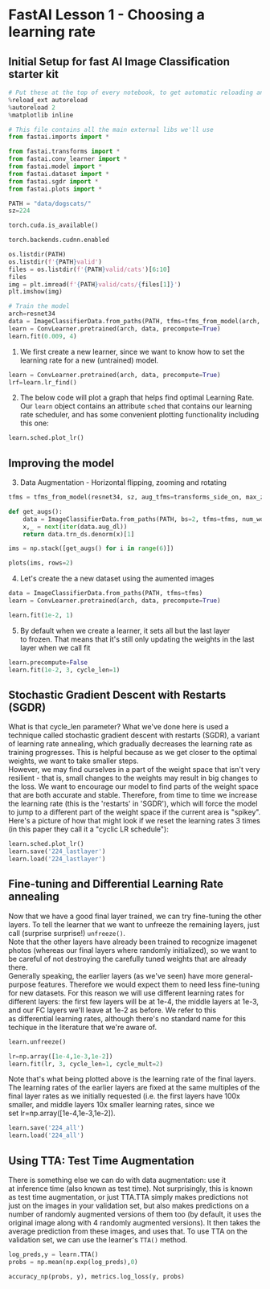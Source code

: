 
# FastAI Lesson 1 - Choosing a learning rate
## Initial Setup for fast AI Image Classification starter kit

```python
# Put these at the top of every notebook, to get automatic reloading and inline plotting
%reload_ext autoreload
%autoreload 2
%matplotlib inline

# This file contains all the main external libs we'll use
from fastai.imports import *

from fastai.transforms import *
from fastai.conv_learner import *
from fastai.model import *
from fastai.dataset import *
from fastai.sgdr import *
from fastai.plots import *

PATH = "data/dogscats/"
sz=224

torch.cuda.is_available()

torch.backends.cudnn.enabled

os.listdir(PATH)
os.listdir(f'{PATH}valid')
files = os.listdir(f'{PATH}valid/cats')[6:10]
files
img = plt.imread(f'{PATH}valid/cats/{files[1]}')
plt.imshow(img)

# Train the model
arch=resnet34
data = ImageClassifierData.from_paths(PATH, tfms=tfms_from_model(arch, sz))
learn = ConvLearner.pretrained(arch, data, precompute=True)
learn.fit(0.009, 4)
```

1. We first create a new learner, since we want to know how to set the learning rate for a new (untrained) model.

```python
learn = ConvLearner.pretrained(arch, data, precompute=True)
lrf=learn.lr_find()
```
2. The below code will plot a graph that helps find optimal Learning Rate. Our `learn` object contains an attribute `sched` that contains our learning rate scheduler, and has some convenient plotting functionality including this one:
```python
learn.sched.plot_lr()
```
## Improving the model
3. Data Augmentation - Horizontal flipping, zooming and rotating
```python
tfms = tfms_from_model(resnet34, sz, aug_tfms=transforms_side_on, max_zoom=1.1)

def get_augs():
	data = ImageClassifierData.from_paths(PATH, bs=2, tfms=tfms, num_workers=1)   
	x,_ = next(iter(data.aug_dl))
	return data.trn_ds.denorm(x)[1]

ims = np.stack([get_augs() for i in range(6)])

plots(ims, rows=2)
```
4. Let's create the a new dataset using the aumented images
```python
data = ImageClassifierData.from_paths(PATH, tfms=tfms)
learn = ConvLearner.pretrained(arch, data, precompute=True)

learn.fit(1e-2, 1)
```
5. By default when we create a learner, it sets all but the last layer to frozen. That means that it's still only updating the weights in the last layer when we call fit
```python
learn.precompute=False
learn.fit(1e-2, 3, cycle_len=1)
```
## Stochastic Gradient Descent with Restarts (SGDR)
What is that cycle_len parameter? What we've done here is used a technique called stochastic gradient descent with restarts (SGDR), 
a variant of learning rate annealing, which gradually decreases the learning rate as training progresses. This is helpful because as we
get closer to the optimal weights, we want to take smaller steps. <br>
However, we may find ourselves in a part of the weight space that isn't very resilient - that is, small changes to the weights may
result in big changes to the loss. We want to encourage our model to find parts of the weight space that are both accurate and stable.
Therefore, from time to time we increase the learning rate (this is the 'restarts' in 'SGDR'), which will force the model to jump 
to a different part of the weight space if the current area is "spikey". Here's a picture of how that might look if we reset the
learning rates 3 times (in this paper they call it a "cyclic LR schedule"):

```python
learn.sched.plot_lr()
learn.save('224_lastlayer')
learn.load('224_lastlayer')
```
## Fine-tuning and Differential Learning Rate annealing
Now that we have a good final layer trained, we can try fine-tuning the other layers. To tell the learner that we want to unfreeze 
the remaining layers, just call (surprise surprise!) `unfreeze()`.<br>
Note that the other layers have already been trained to recognize imagenet photos (whereas our final layers where randomly initialized), 
so we want to be careful of not destroying the carefully tuned weights that are already there.<br>
Generally speaking, the earlier layers (as we've seen) have more general-purpose features. Therefore we would expect them to need less
fine-tuning for new datasets. For this reason we will use different learning rates for different layers: the first few layers will be
at 1e-4, the middle layers at 1e-3, and our FC layers we'll leave at 1e-2 as before. We refer to this as differential learning rates, 
although there's no standard name for this techique in the literature that we're aware of.
```python
learn.unfreeze()

lr=np.array([1e-4,1e-3,1e-2])
learn.fit(lr, 3, cycle_len=1, cycle_mult=2)
```
Note that's what being plotted above is the learning rate of the final layers. The learning rates of the earlier layers are fixed at the same multiples of the final layer rates as we initially requested (i.e. the first layers have 100x smaller, and middle layers 10x smaller learning rates, since we set lr=np.array([1e-4,1e-3,1e-2]).

```python 
learn.save('224_all')
learn.load('224_all')
```
## Using TTA: Test Time Augmentation
There is something else we can do with data augmentation: use it at inference time (also known as test time). Not surprisingly, this is known as test time augmentation, or just TTA.TTA simply makes predictions not just on the images in your validation set, but also makes predictions on a number of randomly augmented versions of them too (by default, it uses the original image along with 4 randomly augmented versions). It then takes the average prediction from these images, and uses that. To use TTA on the validation set, we can use the learner's `TTA()` method.

```python
log_preds,y = learn.TTA()
probs = np.mean(np.exp(log_preds),0)

accuracy_np(probs, y), metrics.log_loss(y, probs)
```
